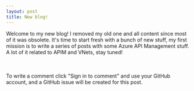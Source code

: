```yaml
---
layout: post
title: New blog!
---
```


Welcome to my new blog! I removed my old one and all content since most of it was obsolete. It's time to start fresh with a bunch of new stuff, my first mission is to write a series of posts with some Azure API Management stuff. A lot of it related to APIM and VNets, stay tuned!

<br>
<br>
<div class="commenttext">
    To write a comment click "Sign in to comment" and use your GitHub account, and a GitHub issue will be created for this post.
</div>
<script src="https://utteranc.es/client.js"
        repo="StefanIvemo/stefanivemo.github.io"
        issue-term="pathname"
        label="Comment"
        theme="github-light"
        crossorigin="anonymous"
        async>
</script>